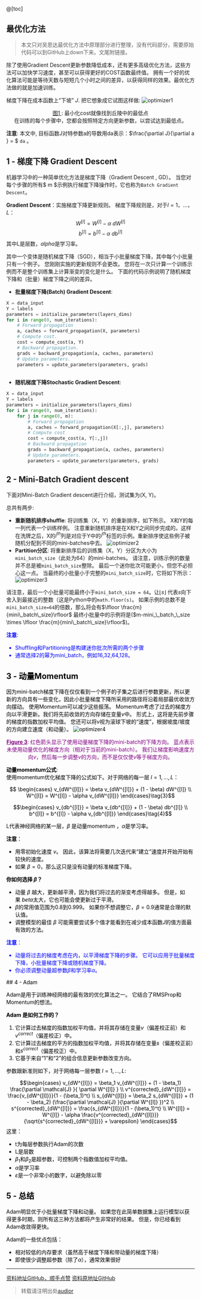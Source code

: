 ﻿@[toc]
## 最优化方法
> 本文只对吴恩达最优化方法中原理部分进行整理，没有代码部分，需要原始代码可以到GitHub上down下来。文尾附链接。

除了使用Gradient Descent更新参数降低成本，还有更多高级优化方法，这些方法可以加快学习速度，甚至可以获得更好的COST函数最终值。 拥有一个好的优化算法可能是等待天数与短短几个小时之间的差异，以获得同样的效果。最优化方法做的就是加速训练。

梯度下降在成本函数上“下坡” $J$. 把它想象成它试图这样做: 
![optimizer1](https://raw.githubusercontent.com/audier/audier.github.io/master/img/optimizer1.jpg)
<caption><center> <u> 图1 </u>: 最小化cost就像找到丘陵中的最低点<br> 在训练的每个步骤中，您都会按照特定方向更新参数，以尝试达到最低点。 </center></caption>

**注意**: 本文中, 目标函数J对特参数a的导数用da表示：$\frac{\partial J}{\partial a } = $ `da` 。
## 1 - 梯度下降 Gradient Descent

机器学习中的一种简单优化方法是梯度下降（Gradient Descent , GD）。 当您对每个步骤的所有$ m $示例执行梯度下降操作时，它也称为`Batch Gradient Descent`。

**Gradient Descent**：实施梯度下降更新规则。 梯度下降规则是，对于$l = 1，...，L$：
$$W^{[l]} = W^{[l]} - \alpha \text{ } dW^{[l]} \tag{1}$$
$$b^{[l]} = b^{[l]} - \alpha \text{ } db^{[l]} \tag{2}$$
其中L是层数，$alpha$是学习率。

其中一个变体是随机梯度下降（SGD），相当于小批量梯度下降，其中每个小批量只有一个例子。 您刚刚实施的更新规则不会更改。 您将在一次只计算一个训练示例而不是整个训练集上计算渐变的变化是什么。 下面的代码示例说明了随机梯度下降和（批量）梯度下降之间的差异。

- **批量梯度下降(Batch) Gradient Descent**:

```python
X = data_input
Y = labels
parameters = initialize_parameters(layers_dims)
for i in range(0, num_iterations):
    # Forward propagation
    a, caches = forward_propagation(X, parameters)
    # Compute cost.
    cost = compute_cost(a, Y)
    # Backward propagation.
    grads = backward_propagation(a, caches, parameters)
    # Update parameters.
    parameters = update_parameters(parameters, grads)
        
```

- **随机梯度下降Stochastic Gradient Descent**:

```python
X = data_input
Y = labels
parameters = initialize_parameters(layers_dims)
for i in range(0, num_iterations):
    for j in range(0, m):
        # Forward propagation
        a, caches = forward_propagation(X[:,j], parameters)
        # Compute cost
        cost = compute_cost(a, Y[:,j])
        # Backward propagation
        grads = backward_propagation(a, caches, parameters)
        # Update parameters.
        parameters = update_parameters(parameters, grads)
```
## 2 - Mini-Batch Gradient descent

下面对Mini-Batch Gradient descent进行介绍，测试集为(X, Y)。

总共有两步:

- **重新随机排序shuffle**: 将训练集（X，Y）的重新排序，如下所示。 X和Y的每一列代表一个训练样例。 注意重新随机排序是在X和Y之间同步完成的。这样在洗牌之后，X的$i^{th}$列是对应于Y中的$i^{th}$标签的示例。重新排序使这些例子被随机分配到不同的mini-batches中去。
![optimizer2](https://raw.githubusercontent.com/audier/audier.github.io/master/img/optimizer2.png)
- **Partition分区**: 将重新排序后的训练集（X，Y）分区为大小为`mini_batch_size`（此处为64）的mini-batches。 请注意，训练示例的数量并不总是被`mini_batch_size`整除。 最后一个迷你批次可能更小，但您不必担心这一点。 当最终的小批量小于完整的`mini_batch_size`时，它将如下所示：
![optimizer3](https://raw.githubusercontent.com/audier/audier.github.io/master/img/optimizer3.png)

请注意，最后一个小批量可能最终小于`mini_batch_size = 64`。让$\lfloor s\rfloor$ 代表$s$向下舍入到最接近的整数（这是Python中的`math.floor(s)`。 如果示例的总数不是`mini_batch_size=64`的倍数，那么将会有$\lfloor \frac{m}{mini\_batch\_size}\rfloor$ 最终小批量中的示例将是($m-mini_\_batch_\_size \times \lfloor \frac{m}{mini\_batch\_size}\rfloor$)。

<font color='blue'>

**注意**:
- Shuffling和Partitioning是构建迷你批次所需的两个步骤
- 通常选择2的幂为mini_batch，例如16,32,64,128。

<font color='black'>

## 3 - 动量Momentum

因为mini-batch梯度下降在仅仅看到一个例子的子集之后进行参数更新，所以更新的方向具有一些变化，因此小批量梯度下降所采用的路径将沿着局部最优收敛方向摆动。 使用Momentum可以减少这些振荡。
Momentum考虑了过去的梯度方向以平滑更新。我们将先前收敛的方向存储在变量$v$中。 形式上，这将是先前步骤的梯度的指数加权平均值。 您还可以将$v$视为滚球下坡的“速度”，根据坡度/坡度的方向建立速度（和动量）。
![optimizer4](https://raw.githubusercontent.com/audier/audier.github.io/master/img/optimizer4.png)

<caption><center> <u><font color='purple'>

**Figure 3**</u><font color='purple'>: 红色箭头显示了使用动量梯度下降的mini-batch的下降方向。 蓝点表示未使用动量优化的梯度方向（相对于当前的mini-batch）。 我们让梯度影响速度方向$v$，然后每一步调整$v$的方向，而不是仅仅使$v$等于梯度方向。<br> <font color='black'> </center>

**动量momentum公式**:  
使用momentum优化梯度下降的公式如下。对于网络的每一层 $l = 1, ..., L$：

$$ \begin{cases}
v_{dW^{[l]}} = \beta v_{dW^{[l]}} + (1 - \beta) dW^{[l]} \\
W^{[l]} = W^{[l]} - \alpha v_{dW^{[l]}}
\end{cases}\tag{3}$$

$$\begin{cases}
v_{db^{[l]}} = \beta v_{db^{[l]}} + (1 - \beta) db^{[l]} \\
b^{[l]} = b^{[l]} - \alpha v_{db^{[l]}} 
\end{cases}\tag{4}$$

 L代表神经网络的某一层，$\beta$ 是动量momentum ，$\alpha$是学习率。
 
 **注意**：
- 用零初始化速度 $v$。 因此，该算法将需要几次迭代来“建立”速度并开始开始有较快的速度。
- 如果 $\beta = 0$，那么这只是没有动量的标准梯度下降。

**你如何选择 $\beta$？**

- 动量 $\beta$ 越大，更新越平滑，因为我们将过去的渐变考虑得越多。 但是，如果$\ beta$太大，它也可能会使更新过于平滑。
- $\beta$的常用值范围为0.8到0.999。 如果你不想调整它，$\beta = 0.9$通常是合理的默认值。
- 调整模型的最佳 $\beta$ 可能需要尝试多个值才能看到在减少成本函数$J$的值方面最有效的方法。

<font color ='blue'>

**注意**：
- 动量将过去的梯度考虑在内，以平滑梯度下降的步骤。 它可以应用于批量梯度下降，小批量梯度下降或随机梯度下降。
- 你必须调整动量超参数$\beta$和学习率$\alpha$。
<font color='black'>
## 4 - Adam

Adam是用于训练神经网络的最有效的优化算法之一。 它结合了RMSProp和Momentum的想法。

**Adam 是如何工作的？**
1. 它计算过去梯度的指数加权平均值，并将其存储在变量$v$（偏差校正前）和$v^{correct}$（偏差校正）中。
2. 它计算过去梯度的平方的指数加权平均值，并将其存储在变量$s$（偏差校正前）和$s^{correct}$（偏差校正）中。
3. 它基于来自“1”和“2”的组合信息更新参数改变方向。

参数跟新准则如下，对于网络每一层参数 $l = 1, ..., L$: 

$$\begin{cases}
v_{dW^{[l]}} = \beta_1 v_{dW^{[l]}} + (1 - \beta_1) \frac{\partial \mathcal{J} }{ \partial W^{[l]} } \\
v^{corrected}_{dW^{[l]}} = \frac{v_{dW^{[l]}}}{1 - (\beta_1)^t} \\
s_{dW^{[l]}} = \beta_2 s_{dW^{[l]}} + (1 - \beta_2) (\frac{\partial \mathcal{J} }{\partial W^{[l]} })^2 \\
s^{corrected}_{dW^{[l]}} = \frac{s_{dW^{[l]}}}{1 - (\beta_1)^t} \\
W^{[l]} = W^{[l]} - \alpha \frac{v^{corrected}_{dW^{[l]}}}{\sqrt{s^{corrected}_{dW^{[l]}}} + \varepsilon}
\end{cases}$$
这里：

- t为每层参数执行Adam的次数
- L是层数
- $\beta_1$和$\beta_2$是超参数，可控制两个指数值加权平均值。
- $\alpha$是学习率
- $\varepsilon$是一个非常小的数字，以避免除以零

## 5 - 总结

Adam明显优于小批量梯度下降和动量。 如果您在此简单数据集上运行模型以获得更多时期，则所有这三种方法都将产生非常好的结果。 但是，你已经看到Adam收敛得更快。

Adam的一些优点包括：
- 相对较低的内存要求（虽然高于梯度下降和带动量的梯度下降）
- 即使很少调整超参数（除了$\alpha$），通常效果很好


----------
[资料地址GitHub，顺手点赞](https://github.com/audier/deeplearning.ai_JupyterNotebooks)
[资料原地址GitHub](https://github.com/marsggbo/deeplearning.ai_JupyterNotebooks)
> 转载请注明出处[audior](https://blog.csdn.net/chinatelecom08/article/details/81412441)
